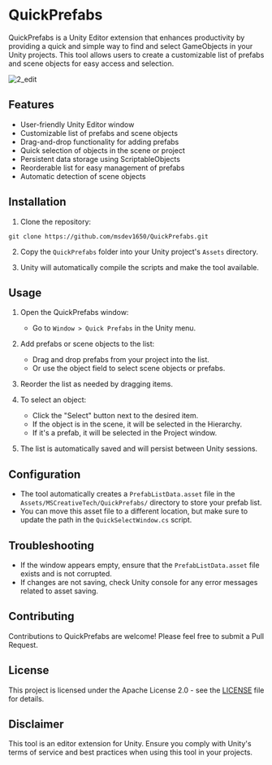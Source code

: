 # QuickPrefabs

QuickPrefabs is a Unity Editor extension that enhances productivity by providing a quick and simple way to find and select GameObjects in your Unity projects. This tool allows users to create a customizable list of prefabs and scene objects for easy access and selection.

![2_edit](https://github.com/user-attachments/assets/00393a71-a32e-46f4-8b81-01acfa49343e)

## Features

- User-friendly Unity Editor window
- Customizable list of prefabs and scene objects
- Drag-and-drop functionality for adding prefabs
- Quick selection of objects in the scene or project
- Persistent data storage using ScriptableObjects
- Reorderable list for easy management of prefabs
- Automatic detection of scene objects

## Installation

1. Clone the repository:
```
git clone https://github.com/msdev1650/QuickPrefabs.git
```

2. Copy the `QuickPrefabs` folder into your Unity project's `Assets` directory.

3. Unity will automatically compile the scripts and make the tool available.

## Usage

1. Open the QuickPrefabs window:
   - Go to `Window > Quick Prefabs` in the Unity menu.

2. Add prefabs or scene objects to the list:
   - Drag and drop prefabs from your project into the list.
   - Or use the object field to select scene objects or prefabs.

3. Reorder the list as needed by dragging items.

4. To select an object:
   - Click the "Select" button next to the desired item.
   - If the object is in the scene, it will be selected in the Hierarchy.
   - If it's a prefab, it will be selected in the Project window.

5. The list is automatically saved and will persist between Unity sessions.

## Configuration

- The tool automatically creates a `PrefabListData.asset` file in the `Assets/MSCreativeTech/QuickPrefabs/` directory to store your prefab list.
- You can move this asset file to a different location, but make sure to update the path in the `QuickSelectWindow.cs` script.

## Troubleshooting

- If the window appears empty, ensure that the `PrefabListData.asset` file exists and is not corrupted.
- If changes are not saving, check Unity console for any error messages related to asset saving.

## Contributing

Contributions to QuickPrefabs are welcome! Please feel free to submit a Pull Request.

## License

This project is licensed under the Apache License 2.0 - see the [LICENSE](LICENSE) file for details.

## Disclaimer

This tool is an editor extension for Unity. Ensure you comply with Unity's terms of service and best practices when using this tool in your projects.


